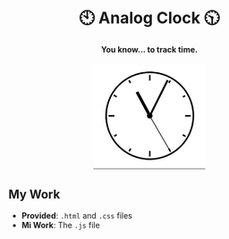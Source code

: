 <div align="center">

<h1><strong>🕙 Analog Clock 🕥</strong></h1>
<h4>You know... to track time.</h4>

<img src='img/capture.gif' width="200">

</div>

## My Work
* __Provided__: `.html` and `.css` files <br>
* __Mi Work__: The `.js` file